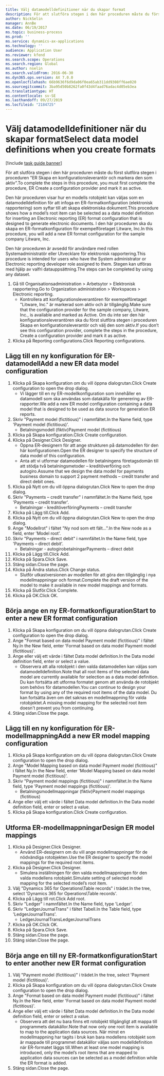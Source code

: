 ```yaml
---
title: Välj datamodelldefinitioner när du skapar format
description: För att slutföra stegen i den här proceduren måste du först slutföra stegen i proceduren "ER Skapa en konfigurationsleverantör och markera den som aktiv".
author: NickSelin
manager: AnnBe
ms.date: 06/19/2017
ms.topic: business-process
ms.prod: ''
ms.service: dynamics-ax-applications
ms.technology: ''
audience: Application User
ms.reviewer: kfend
ms.search.scope: Operations
ms.search.region: Global
ms.author: nselin
ms.search.validFrom: 2016-06-30
ms.dyn365.ops.version: AX 7.0.0
ms.openlocfilehash: 66b9636f6d9da06f0ea65ab311dd9308ff6ae020
ms.sourcegitcommit: 3ba95d50b8262fa0f43d4faad76adac4d05eb3ea
ms.translationtype: HT
ms.contentlocale: sv-SE
ms.lasthandoff: 09/27/2019
ms.locfileid: "2184725"
---
```

# <a name="select-data-model-definitions-when-you-create-formats"></a><span data-ttu-id="24c46-103">Välj datamodelldefinitioner när du skapar format</span><span class="sxs-lookup"><span data-stu-id="24c46-103">Select data model definitions when you create formats</span></span>

[!include [task guide banner](../../includes/task-guide-banner.md)]

<span data-ttu-id="24c46-104">För att slutföra stegen i den här proceduren måste du först slutföra stegen i proceduren "ER Skapa en konfigurationsleverantör och markera den som aktiv".</span><span class="sxs-lookup"><span data-stu-id="24c46-104">To complete the steps in this procedure, you must first complete the procedure, ER Create a configuration provider and mark it as active.</span></span> 

<span data-ttu-id="24c46-105">Den här proceduren visar hur en modells rotobjekt kan väljas som en datamodelldefinition för att infoga en ER-formatkonfiguration (elektronisk rapportering) som syftar till att skapa elektroniska dokument.</span><span class="sxs-lookup"><span data-stu-id="24c46-105">This procedure shows how a model’s root item can be selected as a data model definition for inserting an Electronic reporting (ER) format configuration that is designed to generate electronic documents.</span></span> <span data-ttu-id="24c46-106">I den här proceduren ska du skapa en ER-formatkonfiguration för exempelföretaget Litware, Inc.</span><span class="sxs-lookup"><span data-stu-id="24c46-106">In this procedure, you will add a new ER format configuration for the sample company Litware, Inc.</span></span> 

<span data-ttu-id="24c46-107">Den här proceduren är avsedd för användare med rollen Systemadministratör eller Utvecklare för elektronisk rapportering.</span><span class="sxs-lookup"><span data-stu-id="24c46-107">This procedure is intended for users who have the System administrator or Electronic reporting developer role assigned to them.</span></span> <span data-ttu-id="24c46-108">Stegen kan utföras med hjälp av valfri datauppsättning.</span><span class="sxs-lookup"><span data-stu-id="24c46-108">The steps can be completed by using any dataset.</span></span>

1. <span data-ttu-id="24c46-109">Gå till Organisationsadministration > Arbetsytor > Elektronisk rapportering.</span><span class="sxs-lookup"><span data-stu-id="24c46-109">Go to Organization administration > Workspaces > Electronic reporting.</span></span>
    * <span data-ttu-id="24c46-110">Kontrollera att konfigurationsleverantören för exempelföretaget "Litware, Inc." är markerad som aktiv och är tillgänglig.</span><span class="sxs-lookup"><span data-stu-id="24c46-110">Make sure that the configuration provider for the sample company, Litware, Inc., is available and marked as Active.</span></span> <span data-ttu-id="24c46-111">Om du inte ser den här konfigurationsleverantören ska du först slutföra stegen i proceduren Skapa en konfigurationsleverantör och välj den som aktiv.</span><span class="sxs-lookup"><span data-stu-id="24c46-111">If you don’t see this configuration provider, complete the steps in the procedure, Create a configuration provider and mark it as active.</span></span>  
2. <span data-ttu-id="24c46-112">Klicka på Reporting configurations.</span><span class="sxs-lookup"><span data-stu-id="24c46-112">Click Reporting configurations.</span></span>

## <a name="add-a-new-er-data-model-configuration"></a><span data-ttu-id="24c46-113">Lägg till en ny konfiguration för ER-datamodell</span><span class="sxs-lookup"><span data-stu-id="24c46-113">Add a new ER data model configuration</span></span>
1. <span data-ttu-id="24c46-114">Klicka på Skapa konfiguration om du vill öppna dialogrutan.</span><span class="sxs-lookup"><span data-stu-id="24c46-114">Click Create configuration to open the drop dialog.</span></span>
    * <span data-ttu-id="24c46-115">Vi lägger till en ny ER-modellkonfiguration som innehåller en datamodell som ska användas som datakälla för generering av ER-rapporter.</span><span class="sxs-lookup"><span data-stu-id="24c46-115">We add a new ER model configuration containing a data model that is designed to be used as data source for generation ER reports.</span></span>  
2. <span data-ttu-id="24c46-116">Skriv "Payment model (fictitious)" i namnfältet.</span><span class="sxs-lookup"><span data-stu-id="24c46-116">In the Name field, type 'Payment model (fictitious)'.</span></span>
    * <span data-ttu-id="24c46-117">Betalningsmodell (fiktiv)</span><span class="sxs-lookup"><span data-stu-id="24c46-117">Payment model (fictitious)</span></span>  
3. <span data-ttu-id="24c46-118">Klicka på Skapa konfiguration.</span><span class="sxs-lookup"><span data-stu-id="24c46-118">Click Create configuration.</span></span>
4. <span data-ttu-id="24c46-119">Klicka på Designer.</span><span class="sxs-lookup"><span data-stu-id="24c46-119">Click Designer.</span></span>
    * <span data-ttu-id="24c46-120">Öppna ER-designern för att ange strukturen på datamodellen för den här konfigurationen.</span><span class="sxs-lookup"><span data-stu-id="24c46-120">Open the ER designer to specify the structure of data model of this configuration.</span></span>  
    * <span data-ttu-id="24c46-121">Anta att vi utformar datamodellen för betalningens företagsdomän till att stödja två betalningsmetoder – kreditöverföring och autogiro.</span><span class="sxs-lookup"><span data-stu-id="24c46-121">Assume that we design the data model for payments business domain to support 2 payment methods – credit transfer and direct debit ones.</span></span>  
5. <span data-ttu-id="24c46-122">Klicka på Nytt om du vill öppna dialogrutan.</span><span class="sxs-lookup"><span data-stu-id="24c46-122">Click New to open the drop dialog.</span></span>
6. <span data-ttu-id="24c46-123">Skriv "Payments – credit transfer" i namnfältet.</span><span class="sxs-lookup"><span data-stu-id="24c46-123">In the Name field, type 'Payments – credit transfer'.</span></span>
    * <span data-ttu-id="24c46-124">Betalningar - kreditöverföring</span><span class="sxs-lookup"><span data-stu-id="24c46-124">Payments – credit transfer</span></span>  
7. <span data-ttu-id="24c46-125">Klicka på Lägg till.</span><span class="sxs-lookup"><span data-stu-id="24c46-125">Click Add.</span></span>
8. <span data-ttu-id="24c46-126">Klicka på Nytt om du vill öppna dialogrutan.</span><span class="sxs-lookup"><span data-stu-id="24c46-126">Click New to open the drop dialog.</span></span>
9. <span data-ttu-id="24c46-127">Ange "Modellrot" i fältet "Ny nod som ett fält...".</span><span class="sxs-lookup"><span data-stu-id="24c46-127">In the New node as a field, enter 'Model root'.</span></span>
10. <span data-ttu-id="24c46-128">Skriv "Payments – direct debit" i namnfältet.</span><span class="sxs-lookup"><span data-stu-id="24c46-128">In the Name field, type 'Payments – direct debit'.</span></span>
    * <span data-ttu-id="24c46-129">Betalningar - autogirobetalningar</span><span class="sxs-lookup"><span data-stu-id="24c46-129">Payments – direct debit</span></span>  
11. <span data-ttu-id="24c46-130">Klicka på Lägg till.</span><span class="sxs-lookup"><span data-stu-id="24c46-130">Click Add.</span></span>
12. <span data-ttu-id="24c46-131">Klicka på Spara.</span><span class="sxs-lookup"><span data-stu-id="24c46-131">Click Save.</span></span>
13. <span data-ttu-id="24c46-132">Stäng sidan.</span><span class="sxs-lookup"><span data-stu-id="24c46-132">Close the page.</span></span>
14. <span data-ttu-id="24c46-133">Klicka på Ändra status.</span><span class="sxs-lookup"><span data-stu-id="24c46-133">Click Change status.</span></span>
    * <span data-ttu-id="24c46-134">Slutför utkastversionen av modellen för att göra den tillgänglig i nya modellmappningar och format.</span><span class="sxs-lookup"><span data-stu-id="24c46-134">Complete the draft version of the model to make it available in new model mappings and formats.</span></span>  
15. <span data-ttu-id="24c46-135">Klicka på Slutför.</span><span class="sxs-lookup"><span data-stu-id="24c46-135">Click Complete.</span></span>
16. <span data-ttu-id="24c46-136">Klicka på OK.</span><span class="sxs-lookup"><span data-stu-id="24c46-136">Click OK.</span></span>

## <a name="start-to-enter-a-new-er-format-configuration"></a><span data-ttu-id="24c46-137">Börja ange en ny ER-formatkonfiguration</span><span class="sxs-lookup"><span data-stu-id="24c46-137">Start to enter a new ER format configuration</span></span>
1. <span data-ttu-id="24c46-138">Klicka på Skapa konfiguration om du vill öppna dialogrutan.</span><span class="sxs-lookup"><span data-stu-id="24c46-138">Click Create configuration to open the drop dialog.</span></span>
2. <span data-ttu-id="24c46-139">Ange "Format based on data model Payment model (fictitious)" i fältet Ny.</span><span class="sxs-lookup"><span data-stu-id="24c46-139">In the New field, enter 'Format based on data model Payment model (fictitious)'.</span></span>
3. <span data-ttu-id="24c46-140">Ange eller välj ett värde i fältet Data model definition.</span><span class="sxs-lookup"><span data-stu-id="24c46-140">In the Data model definition field, enter or select a value.</span></span>
    * <span data-ttu-id="24c46-141">Observera att alla rotobjekt i den valda datamodellen kan väljas som datamodelldefinition.</span><span class="sxs-lookup"><span data-stu-id="24c46-141">Note that all root items of the selected data model are currently available for selection as a data model definition.</span></span> <span data-ttu-id="24c46-142">Du kan fortsätta att utforma formatet genom att använda de rotobjekt som behövs för datamodellen.</span><span class="sxs-lookup"><span data-stu-id="24c46-142">You can continue to design your format by using any of the required root items of the data model.</span></span> <span data-ttu-id="24c46-143">Du kan fortsätta även om det saknas en modellmappning för valda rotobjektet.</span><span class="sxs-lookup"><span data-stu-id="24c46-143">A missing model mapping for the selected root item doesn't prevent you from continuing.</span></span>  
4. <span data-ttu-id="24c46-144">Stäng sidan.</span><span class="sxs-lookup"><span data-stu-id="24c46-144">Close the page.</span></span>

## <a name="add-a-new-er-model-mapping-configuration"></a><span data-ttu-id="24c46-145">Lägg till en ny konfiguration för ER-modellmappning</span><span class="sxs-lookup"><span data-stu-id="24c46-145">Add a new ER model mapping configuration</span></span>
1. <span data-ttu-id="24c46-146">Klicka på Skapa konfiguration om du vill öppna dialogrutan.</span><span class="sxs-lookup"><span data-stu-id="24c46-146">Click Create configuration to open the drop dialog.</span></span>
2. <span data-ttu-id="24c46-147">Ange "Model Mapping based on data model Payment model (fictitious)" i fältet Ny.</span><span class="sxs-lookup"><span data-stu-id="24c46-147">In the New field, enter 'Model Mapping based on data model Payment model (fictitious)'.</span></span>
3. <span data-ttu-id="24c46-148">Skriv "Payment model mappings (fictitious)" i namnfältet.</span><span class="sxs-lookup"><span data-stu-id="24c46-148">In the Name field, type 'Payment model mappings (fictitious)'.</span></span>
    * <span data-ttu-id="24c46-149">Betalningsmodellmappningar (fiktiv)</span><span class="sxs-lookup"><span data-stu-id="24c46-149">Payment model mappings (fictitious)</span></span>  
4. <span data-ttu-id="24c46-150">Ange eller välj ett värde i fältet Data model definition.</span><span class="sxs-lookup"><span data-stu-id="24c46-150">In the Data model definition field, enter or select a value.</span></span>
5. <span data-ttu-id="24c46-151">Klicka på Skapa konfiguration.</span><span class="sxs-lookup"><span data-stu-id="24c46-151">Click Create configuration.</span></span>

## <a name="design-er-model-mappings"></a><span data-ttu-id="24c46-152">Utforma ER-modellmappningar</span><span class="sxs-lookup"><span data-stu-id="24c46-152">Design ER model mappings</span></span>
1. <span data-ttu-id="24c46-153">Klicka på Designer.</span><span class="sxs-lookup"><span data-stu-id="24c46-153">Click Designer.</span></span>
    * <span data-ttu-id="24c46-154">Använd ER-designern om du vill ange modellmappningar för de nödvändiga rotobjekten.</span><span class="sxs-lookup"><span data-stu-id="24c46-154">Use the ER designer to specify the model mappings for the required root items.</span></span>  
2. <span data-ttu-id="24c46-155">Klicka på Designer.</span><span class="sxs-lookup"><span data-stu-id="24c46-155">Click Designer.</span></span>
    * <span data-ttu-id="24c46-156">Simulera inställningen för den valda modellmappningen för den valda modellens rotobjekt.</span><span class="sxs-lookup"><span data-stu-id="24c46-156">Simulate setting of selected model mapping for the selected model’s root item.</span></span>  
3. <span data-ttu-id="24c46-157">Välj "Dynamics 365 for Operations\Table records" i trädet.</span><span class="sxs-lookup"><span data-stu-id="24c46-157">In the tree, select 'Dynamics 365 for Operations\Table records'.</span></span>
4. <span data-ttu-id="24c46-158">Klicka på Lägg till rot.</span><span class="sxs-lookup"><span data-stu-id="24c46-158">Click Add root.</span></span>
5. <span data-ttu-id="24c46-159">Skriv "Ledger" i namnfältet.</span><span class="sxs-lookup"><span data-stu-id="24c46-159">In the Name field, type 'Ledger'.</span></span>
6. <span data-ttu-id="24c46-160">Skriv "LedgerJournalTrans" i fältet Tabell.</span><span class="sxs-lookup"><span data-stu-id="24c46-160">In the Table field, type 'LedgerJournalTrans'.</span></span>
    * <span data-ttu-id="24c46-161">LedgerJournalTrans</span><span class="sxs-lookup"><span data-stu-id="24c46-161">LedgerJournalTrans</span></span>  
7. <span data-ttu-id="24c46-162">Klicka på OK.</span><span class="sxs-lookup"><span data-stu-id="24c46-162">Click OK.</span></span>
8. <span data-ttu-id="24c46-163">Klicka på Spara.</span><span class="sxs-lookup"><span data-stu-id="24c46-163">Click Save.</span></span>
9. <span data-ttu-id="24c46-164">Stäng sidan.</span><span class="sxs-lookup"><span data-stu-id="24c46-164">Close the page.</span></span>
10. <span data-ttu-id="24c46-165">Stäng sidan.</span><span class="sxs-lookup"><span data-stu-id="24c46-165">Close the page.</span></span>

## <a name="start-to-enter-another-new-er-format-configuration"></a><span data-ttu-id="24c46-166">Börja ange en till ny ER-formatkonfiguration</span><span class="sxs-lookup"><span data-stu-id="24c46-166">Start to enter another new ER format configuration</span></span>
1. <span data-ttu-id="24c46-167">Välj "Payment model (fictitious)" i trädet.</span><span class="sxs-lookup"><span data-stu-id="24c46-167">In the tree, select 'Payment model (fictitious)'.</span></span>
2. <span data-ttu-id="24c46-168">Klicka på Skapa konfiguration om du vill öppna dialogrutan.</span><span class="sxs-lookup"><span data-stu-id="24c46-168">Click Create configuration to open the drop dialog.</span></span>
3. <span data-ttu-id="24c46-169">Ange "Format based on data model Payment model (fictitious)" i fältet Ny.</span><span class="sxs-lookup"><span data-stu-id="24c46-169">In the New field, enter 'Format based on data model Payment model (fictitious)'.</span></span>
4. <span data-ttu-id="24c46-170">Ange eller välj ett värde i fältet Data model definition.</span><span class="sxs-lookup"><span data-stu-id="24c46-170">In the Data model definition field, enter or select a value.</span></span>
    * <span data-ttu-id="24c46-171">Observera att det nu bara finns ett rotobjekt tillgängligt att mappa till programmets datakällor.</span><span class="sxs-lookup"><span data-stu-id="24c46-171">Note that now only one root item is available to map to the application data sources.</span></span> <span data-ttu-id="24c46-172">När minst en modellmappning har tagits i bruk kan bara modellens rotobjekt som är mappade till programmet datakällor väljas som modelldefinition när ER-formatet läggs till.</span><span class="sxs-lookup"><span data-stu-id="24c46-172">When at least one model mapping is introduced, only the model’s root items that are mapped to application data sources can be selected as a model definition while the ER format is added.</span></span>   
5. <span data-ttu-id="24c46-173">Stäng sidan.</span><span class="sxs-lookup"><span data-stu-id="24c46-173">Close the page.</span></span>

